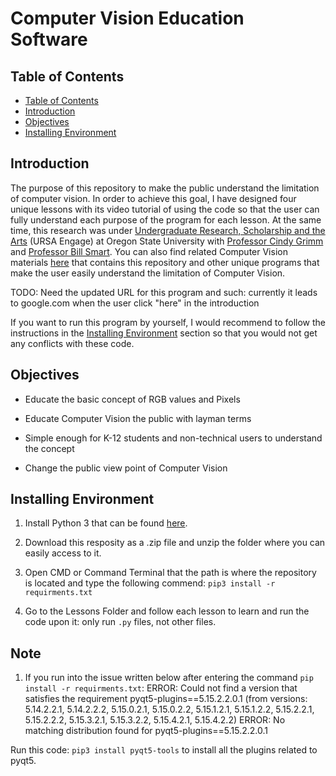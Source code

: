 # Computer Vision Education Software

## Table of Contents

- [Table of Contents](#table-of-contents)
- [Introduction](#introduction)
- [Objectives](#objectives)
- [Installing Environment](#installing-environment)

## Introduction

The purpose of this repository to make the public understand the limitation of computer vision.
In order to achieve this goal, I have designed four unique lessons with its video tutorial of using the code so that the user can fully understand each purpose of the program for each lesson.
At the same time, this research was under [Undergraduate Research, Scholarship and the Arts](https://undergraduate.oregonstate.edu/research/programs/ursa-engage) (URSA Engage) at Oregon State University with [Professor Cindy Grimm](https://mime.oregonstate.edu/people/grimm) and [Professor Bill Smart](https://mime.oregonstate.edu/people/smart). You can also find related Computer Vision materials [here](https://sites.google.com/view/edupixel/home) that contains this repository and other unique programs that make the user easily understand the limitation of Computer Vision.

TODO: Need the updated URL for this program and such: currently it leads to google.com when the user click "here" in the introduction

If you want to run this program by yourself, I would recommend to follow the instructions in the [Installing Environment](#installing-environment) section so that you would not get any conflicts with these code.

## Objectives

- Educate the basic concept of RGB values and Pixels

- Educate Computer Vision the public with layman terms

- Simple enough for K-12 students and non-technical users to understand the concept

- Change the public view point of Computer Vision

## Installing Environment

1. Install Python 3 that can be found [here](https://www.python.org).

2. Download this resposity as a .zip file and unzip the folder where you can easily access to it.

3. Open CMD or Command Terminal that the path is where the repository is located and type the following commend:
```pip3 install -r requirments.txt```

4. Go to the Lessons Folder and follow each lesson to learn and run the code upon it: only run ```.py``` files, not other files.

## Note
1. If you run into the issue written below after entering the command ```pip install -r requirments.txt```: 
ERROR: Could not find a version that satisfies the requirement pyqt5-plugins==5.15.2.2.0.1 (from versions: 5.14.2.2.1, 5.14.2.2.2, 5.15.0.2.1, 5.15.0.2.2, 5.15.1.2.1, 5.15.1.2.2, 5.15.2.2.1, 5.15.2.2.2, 5.15.3.2.1, 5.15.3.2.2, 5.15.4.2.1, 5.15.4.2.2)
ERROR: No matching distribution found for pyqt5-plugins==5.15.2.2.0.1

Run this code: ```pip3 install pyqt5-tools``` to install all the plugins related to pyqt5.

